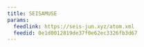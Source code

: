 ```yaml
---
title: SEISAMUSE
params:
  feedlink: https://seis-jun.xyz/atom.xml
  feedid: 0e1d0012819de37f0e62ec3326fb3d67
---
```

